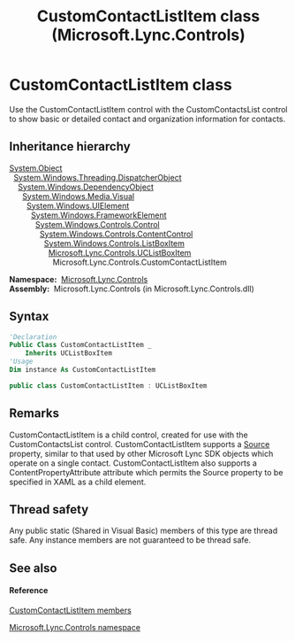 ﻿---
title: CustomContactListItem class (Microsoft.Lync.Controls)
TOCTitle: CustomContactListItem class
ms:assetid: T:Microsoft.Lync.Controls.CustomContactListItem_DI_3_UC_OCS14MrefLyncWPF
ms:mtpsurl: https://msdn.microsoft.com/en-us/library/microsoft.lync.controls.customcontactlistitem_di_3_uc_ocs14mreflyncwpf(v=office.15)
ms:contentKeyID: 48596702
ms.date: 07/28/2014
mtps_version: v=office.15
f1_keywords:
- Microsoft.Lync.Controls.CustomContactListItem
dev_langs:
- CSharp
- JScript
- VB
- other
---

# CustomContactListItem class

Use the CustomContactListItem control with the CustomContactsList control to show basic or detailed contact and organization information for contacts.

## Inheritance hierarchy

[System.Object](http://msdn2.microsoft.com/en-us/library/e5kfa45b)  
  [System.Windows.Threading.DispatcherObject](http://msdn2.microsoft.com/en-us/library/ms615925)  
    [System.Windows.DependencyObject](http://msdn2.microsoft.com/en-us/library/ms589309)  
      [System.Windows.Media.Visual](http://msdn2.microsoft.com/en-us/library/ms635637)  
        [System.Windows.UIElement](http://msdn2.microsoft.com/en-us/library/ms590078)  
          [System.Windows.FrameworkElement](http://msdn2.microsoft.com/en-us/library/ms602714)  
            [System.Windows.Controls.Control](http://msdn2.microsoft.com/en-us/library/ms609826)  
              [System.Windows.Controls.ContentControl](http://msdn2.microsoft.com/en-us/library/ms609797)  
                [System.Windows.Controls.ListBoxItem](http://msdn2.microsoft.com/en-us/library/ms611063)  
                  [Microsoft.Lync.Controls.UCListBoxItem](uclistboxitem-class-microsoft-lync-controls_1.md)  
                    Microsoft.Lync.Controls.CustomContactListItem  

**Namespace:**  [Microsoft.Lync.Controls](microsoft-lync-controls-namespace_1.md)  
**Assembly:**  Microsoft.Lync.Controls (in Microsoft.Lync.Controls.dll)

## Syntax

``` vb
'Declaration
Public Class CustomContactListItem _
    Inherits UCListBoxItem
'Usage
Dim instance As CustomContactListItem
```

``` csharp
public class CustomContactListItem : UCListBoxItem
```

## Remarks

CustomContactListItem is a child control, created for use with the CustomContactsList control. CustomContactListItem supports a [Source](contactbase-source-property-microsoft-lync-controls_1.md) property, similar to that used by other Microsoft Lync SDK objects which operate on a single contact. CustomContactListItem also supports a ContentPropertyAttribute attribute which permits the Source property to be specified in XAML as a child element.

## Thread safety

Any public static (Shared in Visual Basic) members of this type are thread safe. Any instance members are not guaranteed to be thread safe.

## See also

#### Reference

[CustomContactListItem members](customcontactlistitem-members-microsoft-lync-controls_1.md)

[Microsoft.Lync.Controls namespace](microsoft-lync-controls-namespace_1.md)

